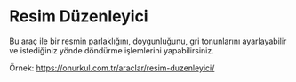 # Resim Düzenleyici
Bu araç ile bir resmin parlaklığını, doygunluğunu, gri tonunlarını ayarlayabilir ve istediğiniz yönde döndürme işlemlerini yapabilirsiniz. 

Örnek: https://onurkul.com.tr/araclar/resim-duzenleyici/
